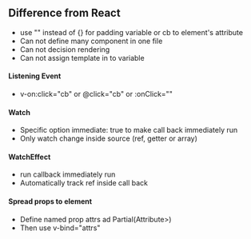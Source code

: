 ## Difference from React

-  use "" instead of {} for padding variable or cb to element's attribute
-  Can not define many component in one file
-  Can not decision rendering
-  Can not assign template in to variable

#### Listening Event

-  v-on:click="cb" or @click="cb" or :onClick=""

#### Watch

-  Specific option immediate: true to make call back immediately run
-  Only watch change inside source (ref, getter or array)

#### WatchEffect

-  run callback immediately run
-  Automatically track ref inside call back

#### Spread props to element

-  Define named prop attrs ad Partial(Attribute>)
-  Then use v-bind="attrs"

